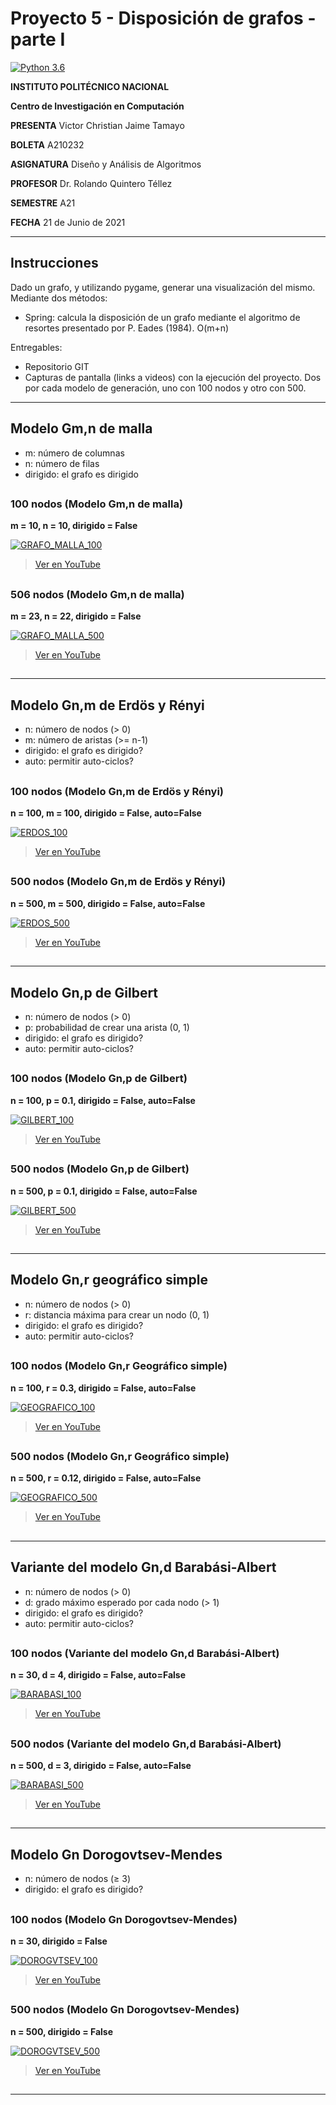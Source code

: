 # Proyecto 5 - Disposición de grafos - parte I

[![Python 3.6](https://img.shields.io/badge/python-3.6-blue.svg)](https://www.python.org/downloads/release/python-360/)

**INSTITUTO POLITÉCNICO NACIONAL**

**Centro de Investigación en Computación**

**PRESENTA** Victor Christian Jaime Tamayo

**BOLETA** A210232

**ASIGNATURA** Diseño y Análisis de Algoritmos

**PROFESOR** Dr. Rolando Quintero Téllez

**SEMESTRE** A21

**FECHA** 21 de Junio de 2021

---

## Instrucciones

Dado un grafo, y utilizando pygame, generar una visualización del mismo. Mediante dos métodos:
- Spring: calcula la disposición de un grafo mediante el algoritmo de resortes presentado por P. Eades (1984). O(m+n)

Entregables:
- Repositorio GIT
- Capturas de pantalla (links a videos) con la ejecución del proyecto. Dos por cada modelo de generación, uno con 100 nodos y otro con 500.


---

## Modelo Gm,n de malla
- m: número de columnas
- n: número de filas
- dirigido: el grafo es dirigido

##

### 100 nodos (Modelo Gm,n de malla)
**m = 10, n = 10, dirigido = False**

[![GRAFO_MALLA_100](/img/GRAFO_MALLA_100.PNG)](https://www.youtube.com/watch?v=3XNFgLX7PIo)

>[Ver en YouTube](https://www.youtube.com/watch?v=3XNFgLX7PIo)

##

### 506 nodos (Modelo Gm,n de malla)
**m = 23, n = 22, dirigido = False**

[![GRAFO_MALLA_500](/img/GRAFO_MALLA_500.PNG)](https://www.youtube.com/watch?v=LPyoYAJe_Wc)

>[Ver en YouTube](https://www.youtube.com/watch?v=LPyoYAJe_Wc)


##


---

## Modelo Gn,m de Erdös y Rényi
- n: número de nodos (> 0)
- m: número de aristas (>= n-1)
- dirigido: el grafo es dirigido?
- auto: permitir auto-ciclos?

##

### 100 nodos (Modelo Gn,m de Erdös y Rényi)
**n = 100, m = 100, dirigido = False, auto=False**

[![ERDOS_100](/img/ERDOS_100.PNG)](https://www.youtube.com/watch?v=pok46h8rKUo)

>[Ver en YouTube](https://www.youtube.com/watch?v=pok46h8rKUo)

##

### 500 nodos (Modelo Gn,m de Erdös y Rényi)
**n = 500, m = 500, dirigido = False, auto=False**

[![ERDOS_500](/img/ERDOS_500.PNG)](https://www.youtube.com/watch?v=BIr4CjdM1pk)

>[Ver en YouTube](https://www.youtube.com/watch?v=BIr4CjdM1pk)

##

---

## Modelo Gn,p de **Gilbert**
- n: número de nodos (> 0)
- p: probabilidad de crear una arista (0, 1)
- dirigido: el grafo es dirigido?
- auto: permitir auto-ciclos?

##

### 100 nodos (Modelo Gn,p de Gilbert)
**n = 100, p = 0.1, dirigido = False, auto=False**

[![GILBERT_100](/img/GILBERT_100.PNG)](https://www.youtube.com/watch?v=8ASXGPjfktg)

>[Ver en YouTube](https://www.youtube.com/watch?v=8ASXGPjfktg)


##

### 500 nodos (Modelo Gn,p de Gilbert)
**n = 500, p = 0.1, dirigido = False, auto=False**

[![GILBERT_500](/img/GILBERT_500.PNG)](https://www.youtube.com/watch?v=_pP7ClPGpsM)

>[Ver en YouTube](https://www.youtube.com/watch?v=_pP7ClPGpsM)


##

---

## Modelo Gn,r **geográfico simple**
- n: número de nodos (> 0)
- r: distancia máxima para crear un nodo (0, 1)
- dirigido: el grafo es dirigido?
- auto: permitir auto-ciclos?

##

### 100 nodos (Modelo Gn,r Geográfico simple)
**n = 100, r = 0.3, dirigido = False, auto=False**


[![GEOGRAFICO_100](/img/GEOGRAFICO_100.PNG)](https://www.youtube.com/watch?v=OGbUKRpw1xY)

>[Ver en YouTube](https://www.youtube.com/watch?v=OGbUKRpw1xY)

##

### 500 nodos (Modelo Gn,r Geográfico simple)
**n = 500, r = 0.12, dirigido = False, auto=False**


[![GEOGRAFICO_500](/img/GEOGRAFICO_500.PNG)](https://www.youtube.com/watch?v=GAs-RZikkjY)

>[Ver en YouTube](https://www.youtube.com/watch?v=GAs-RZikkjY)

##

---

## Variante del modelo Gn,d **Barabási-Albert**
- n: número de nodos (> 0)
- d: grado máximo esperado por cada nodo (> 1)
- dirigido: el grafo es dirigido?
- auto: permitir auto-ciclos?

##

### 100 nodos (Variante del modelo Gn,d Barabási-Albert)
**n = 30, d = 4, dirigido = False, auto=False**

[![BARABASI_100](/img/BARABASI_100.PNG)](https://www.youtube.com/watch?v=CJa8EBXT3bs)

>[Ver en YouTube](https://www.youtube.com/watch?v=CJa8EBXT3bs)

##

### 500 nodos (Variante del modelo Gn,d Barabási-Albert)
**n = 500, d = 3, dirigido = False, auto=False**

[![BARABASI_500](/img/BARABASI_500.PNG)](https://www.youtube.com/watch?v=p-gBZSHEjtU)

>[Ver en YouTube](https://www.youtube.com/watch?v=p-gBZSHEjtU)

##

---

## Modelo Gn **Dorogovtsev-Mendes**
- n: número de nodos (≥ 3)
- dirigido: el grafo es dirigido?

##

### 100 nodos (Modelo Gn Dorogovtsev-Mendes)
**n = 30, dirigido = False**

[![DOROGVTSEV_100](/img/DOROGVTSEV_100.PNG)](https://www.youtube.com/watch?v=V8WMTf-rH1Y)

>[Ver en YouTube](https://www.youtube.com/watch?v=V8WMTf-rH1Y)

##

### 500 nodos (Modelo Gn Dorogovtsev-Mendes)
**n = 500, dirigido = False**

[![DOROGVTSEV_500](/img/DOROGVTSEV_500.PNG)](https://www.youtube.com/watch?v=4jpaDqSRs9c)

>[Ver en YouTube](https://www.youtube.com/watch?v=4jpaDqSRs9c)

##
---
